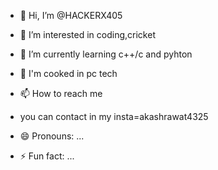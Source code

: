 - 👋 Hi, I’m @HACKERX405
- 👀 I’m interested in coding,cricket
- 🌱 I’m currently learning c++/c and pyhton
- 💞️ I'm cooked in pc tech
- 📫 How to reach me
- you can contact in my insta=akashrawat4325

- 😄 Pronouns: ...
- ⚡ Fun fact: ...

<!---
HACKERX405/HACKERX405 is a ✨ special ✨ repository because its `README.md` (this file) appears on your GitHub profile.
You can click the Preview link to take a look at your changes.
--->
